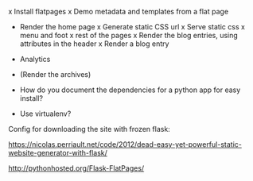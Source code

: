 
x Install flatpages
x Demo metadata and templates from a flat page
- Render the home page
x Generate static CSS url
x Serve static css
x menu and foot
x rest of the pages
x Render the blog entries, using attributes in the header
x Render a blog entry
- Analytics
- (Render the archives)

- How do you document the dependencies for a python app for easy install?
- Use virtualenv?

Config for downloading the site with frozen flask:

https://nicolas.perriault.net/code/2012/dead-easy-yet-powerful-static-website-generator-with-flask/

http://pythonhosted.org/Flask-FlatPages/